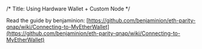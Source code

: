 /*
Title: Using Hardware Wallet + Custom Node
*/

Read the guide by benjaminion: [https://github.com/benjaminion/eth-parity-qnap/wiki/Connecting-to-MyEtherWallet](https://github.com/benjaminion/eth-parity-qnap/wiki/Connecting-to-MyEtherWallet)